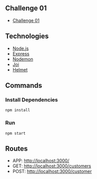 ## Challenge 01

- [Challenge 01](https://warren.atlassian.net/jira/software/c/projects/EV/boards/454?modal=detail&selectedIssue=EV-320&assignee=60b8356b46e2780068a5f6a0 "Challenge 01")

## Technologies

- [Node.js](https://nodejs.org/en/)
- [Express](https://expressjs.com/pt-br/)
- [Nodemon](https://nodemon.io/)
- [Joi](https://joi.dev/)
- [Helmet](https://helmetjs.github.io/)

## Commands

### Install Dependencies

```npm
npm install
```

### Run

```npm
npm start
```

## Routes

- APP: [http://localhost:3000/](http://localhost:3000/ "localhost")
- GET: [http://localhost:3000/customers](http://localhost:3000/customers "/customers")
- POST: [http://localhost:3000/customer](http://localhost:3000/customer "/customer")
